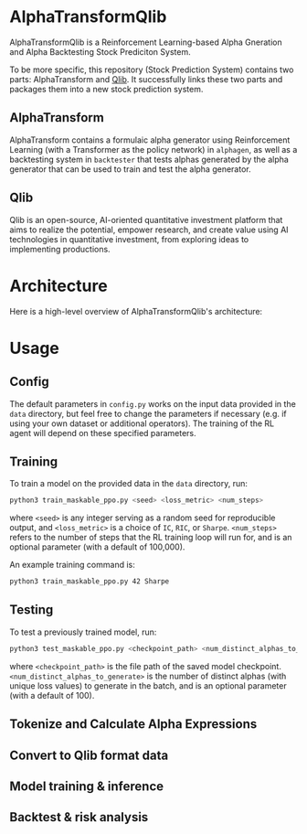 # AlphaTransformQlib
AlphaTransformQlib is a Reinforcement Learning-based Alpha Gneration and Alpha Backtesting Stock Prediciton System.

To be more specific, this repository (Stock Prediction System) contains two parts: AlphaTransform and [Qlib](https://github.com/microsoft/qlib/edit/main/README.md). It successfully links these two parts and packages them into a new stock prediction system.

## AlphaTransform

AlphaTransform contains a formulaic alpha generator using Reinforcement Learning (with a Transformer as the policy network) in `alphagen`, as well as a backtesting system in `backtester` that tests alphas generated by the alpha generator that can be used to train and test the alpha generator. 

## Qlib

Qlib is an open-source, AI-oriented quantitative investment platform that aims to realize the potential, empower research, and create value using AI technologies in quantitative investment, from exploring ideas to implementing productions.

# Architecture
Here is a high-level overview of AlphaTransformQlib's architecture:

# Usage
## Config
The default parameters in `config.py` works on the input data provided in the `data` directory, but feel free to change the parameters if necessary (e.g. if using your own dataset or additional operators). 
The training of the RL agent will depend on these specified parameters. 

## Training
To train a model on the provided data in the `data` directory, run:
```bash
python3 train_maskable_ppo.py <seed> <loss_metric> <num_steps>
```
where `<seed>` is any integer serving as a random seed for reproducible output, and `<loss_metric>` is a choice of `IC`, `RIC`, or `Sharpe`.
`<num_steps>` refers to the number of steps that the RL training loop will run for, and is an optional parameter (with a default of 100,000). 

An example training command is:
```bash
python3 train_maskable_ppo.py 42 Sharpe
```

## Testing
To test a previously trained model, run:
```bash
python3 test_maskable_ppo.py <checkpoint_path> <num_distinct_alphas_to_generate> 
```
where `<checkpoint_path>` is the file path of the saved model checkpoint.
`<num_distinct_alphas_to_generate>` is the number of distinct alphas (with unique loss values) to generate in the batch, 
and is an optional parameter (with a default of 100). 

## Tokenize and Calculate Alpha Expressions

## Convert to Qlib format data

## Model training & inference

## Backtest & risk analysis
